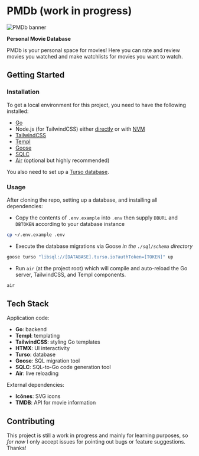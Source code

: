 # PMDb (work in progress)

![PMDb banner](https://i.imgur.com/TLD2Sty.png)

**Personal Movie Database**

PMDb is your personal space for movies! Here you can rate and review movies you
watched and make watchlists for movies you want to watch.

## Getting Started

### Installation

To get a local environment for this project, you need to have the following
installed:

- [Go](https://go.dev/dl/)
- Node.js (for TailwindCSS) either [directly](https://nodejs.org/en) or with
[NVM](https://github.com/nvm-sh/nvm)
- [TailwindCSS](https://tailwindcss.com/docs/installation)
- [Templ](https://templ.guide/quick-start/installation)
- [Goose](https://github.com/pressly/goose?tab=readme-ov-file#install)
- [SQLC](https://docs.sqlc.dev/en/latest/overview/install.html)
- [Air](https://github.com/cosmtrek/air) (optional but highly recommended)

You also need to set up a [Turso database](https://docs.turso.tech/quickstart).

### Usage

After cloning the repo, setting up a database, and installing all dependencies:

- Copy the contents of `.env.example` into `.env` then supply `DBURL` and
`DBTOKEN` according to your database instance

```bash
cp ~/.env.example .env
```

- Execute the database migrations via Goose _in the `./sql/schema` directory_

```bash
goose turso "libsql://[DATABASE].turso.io?authToken=[TOKEN]" up
```

- Run `air` (at the project root) which will compile and auto-reload the Go
server, TailwindCSS, and Templ components.

```bash
air
```

## Tech Stack

Application code:

- **Go**: backend
- **Templ**: templating
- **TailwindCSS**: styling Go templates
- **HTMX**: UI interactivity
- **Turso**: database
- **Goose**: SQL migration tool
- **SQLC**: SQL-to-Go code generation tool
- **Air**: live reloading

External dependencies:

- **Icônes**: SVG icons
- **TMDB**: API for movie information

## Contributing

This project is still a work in progress and mainly for learning purposes, so
_for now_ I only accept issues for pointing out bugs or feature suggestions.
Thanks!
